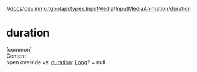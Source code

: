 //[docs](../../../index.md)/[dev.inmo.tgbotapi.types.InputMedia](../index.md)/[InputMediaAnimation](index.md)/[duration](duration.md)



# duration  
[common]  
Content  
open override val [duration](duration.md): [Long](https://kotlinlang.org/api/latest/jvm/stdlib/kotlin/-long/index.html)? = null  



